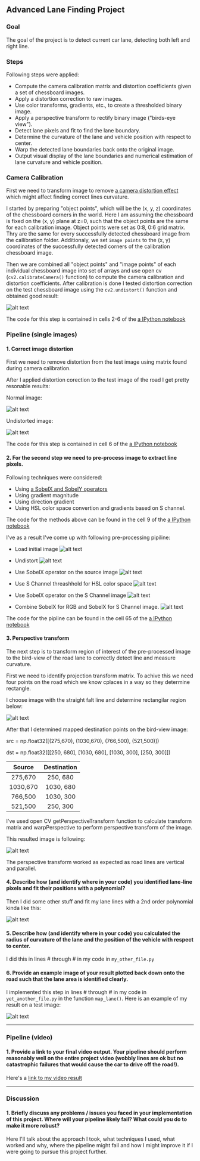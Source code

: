 ## Advanced Lane Finding Project

### Goal
The goal of the project is to detect current car lane, detecting both left and right line.

### Steps
Following steps were applied:

* Compute the camera calibration matrix and distortion coefficients given a set of chessboard images.
* Apply a distortion correction to raw images.
* Use color transforms, gradients, etc., to create a thresholded binary image.
* Apply a perspective transform to rectify binary image ("birds-eye view").
* Detect lane pixels and fit to find the lane boundary.
* Determine the curvature of the lane and vehicle position with respect to center.
* Warp the detected lane boundaries back onto the original image.
* Output visual display of the lane boundaries and numerical estimation of lane curvature and vehicle position.

[//]: # (Image References)

[image1]: ./images/distortion.png "Distortion"
[image2]: ./images/road_normal.png "Road"
[image3]: ./images/road_undistorted.png "Road undistorted"

[image4]: ./images/initital_debug.png "Initial"
[image5]: ./images/Undistorted_debug.png "Undistorted"
[image6]: ./images/SobelX_debug.png "Sobel X applied"
[image7]: ./images/S_channel_selection_debug.png "S channel selected"
[image8]: ./images/SobelX_for_S_channel_debug.png "S channel + Sobel X"
[image9]: ./images/Combined_debug.png "Combined"

[image10]: ./images/road_region.png "Region"
[image11]: ./images/road_perspective.png "Perspective"


[image6]: ./examples/example_output.jpg "Output"
[video1]: ./project_video.mp4 "Video"

### Camera Calibration

First we need to transform image to remove [a camera distortion effect](https://en.wikipedia.org/wiki/Distortion_(optics)) which might affect finding correct lines curvature.

I started by preparing "object points", which will be the (x, y, z) coordinates of the chessboard corners in the world. Here I am assuming the chessboard is fixed on the (x, y) plane at z=0, such that the object points are the same for each calibration image.  Object points were set as 0:8, 0:6 grid matrix. Thry are the same for every successfully detected chessboard image from the callibration folder. Additionaly, we set `image points` to the (x, y) coordinates of the successfully detected corners of the calibration chessboard image.

Then we are combined all "object points" and "image points" of each individual chessboard image into set of arrays and use open cv (`cv2.calibrateCamera()` function) to compute the camera calibration and distortion coefficients. After calibration is done I tested distortion correction on the test chessboard image using the `cv2.undistort()` function and obtained good result: 

![alt text][image1]

The code for this step is contained in cells 2-6 of the [a IPython notebook](project.ipynb)

### Pipeline (single images)

#### 1. Correct image distortion

First we need to remove distortion from the test image using matrix found during camera calibration.

After I applied distortion corection to the test image of the road I get pretty resonable results:

Normal image:

![alt text][image2]

Undistorted image:

![alt text][image3]

The code for this step is contained in cell 6 of the [a IPython notebook](project.ipynb)

#### 2. For the second step we need to pre-process image to extract line pixels.
Following techniques were considered:
* Using [a SobelX and SobelY operators](https://en.wikipedia.org/wiki/Sobel_operator)
* Using gradient magnitude
* Using direction gradient
* Using HSL color space convertion and gradients based on S channel.

The code for the methods above can be found in the cell 9 of the [a IPython notebook](project.ipynb)

I've as a result I've come up with following pre-processing pipiline:

* Load initial image
![alt text][image4]

* Undistort
![alt text][image5]

* Use SobelX operator on the source image 
![alt text][image6]

* Use S Channel threashhold for HSL color space
![alt text][image7]

* Use SobelX operator on the S Channel image
![alt text][image8]

* Combine SobelX for RGB and SobelX for S Channel image.
![alt text][image9]

The code for the pipline can be found in the cell 65 of the [a IPython notebook](project.ipynb)

#### 3. Perspective transform

The next step is to transform region of interest of the pre-processed image to the bird-view of the road lane to correctly detect line and measure curvature. 

First we need to identify projection transform matrix.  To achive this we need four points on the road which we know cplaces in a way so they determine rectangle.

I choose image with the straight falt line and determine rectangilar region below: 

![alt text][image10]

After that I determined mapped destination points on the bird-view image:

src = np.float32([(275,670), (1030,670), 
                   (766,500), (521,500)])

dst = np.float32([[250, 680], [1030, 680],
                    [1030, 300], [250, 300]])

| Source        | Destination   | 
|:-------------:|:-------------:| 
| 275,670       | 250, 680      | 
| 1030,670      | 1030, 680     |
| 766,500       | 1030, 300     |
| 521,500       | 250, 300      |

I've used open CV getPerspectiveTransform function to calculate transform matrix and warpPerspective to perform perspective transform of the image.

This resulted image is following:

![alt text][image10]

The perspective transform worked as expected as road lines are vertical and parallel.

#### 4. Describe how (and identify where in your code) you identified lane-line pixels and fit their positions with a polynomial?

Then I did some other stuff and fit my lane lines with a 2nd order polynomial kinda like this:

![alt text][image5]

#### 5. Describe how (and identify where in your code) you calculated the radius of curvature of the lane and the position of the vehicle with respect to center.

I did this in lines # through # in my code in `my_other_file.py`

#### 6. Provide an example image of your result plotted back down onto the road such that the lane area is identified clearly.

I implemented this step in lines # through # in my code in `yet_another_file.py` in the function `map_lane()`.  Here is an example of my result on a test image:

![alt text][image6]

---

### Pipeline (video)

#### 1. Provide a link to your final video output.  Your pipeline should perform reasonably well on the entire project video (wobbly lines are ok but no catastrophic failures that would cause the car to drive off the road!).

Here's a [link to my video result](./project_video.mp4)

---

### Discussion

#### 1. Briefly discuss any problems / issues you faced in your implementation of this project.  Where will your pipeline likely fail?  What could you do to make it more robust?

Here I'll talk about the approach I took, what techniques I used, what worked and why, where the pipeline might fail and how I might improve it if I were going to pursue this project further.  
